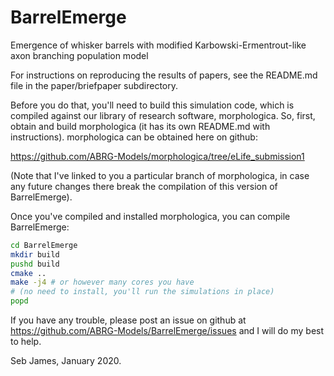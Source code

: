 # BarrelEmerge

Emergence of whisker barrels with modified Karbowski-Ermentrout-like axon branching population model

For instructions on reproducing the results of papers, see the
README.md file in the paper/briefpaper subdirectory.

Before you do that, you'll need to build this simulation code, which
is compiled against our library of research software,
morphologica. So, first, obtain and build morphologica (it has its own
README.md with instructions). morphologica can be obtained here on
github:

https://github.com/ABRG-Models/morphologica/tree/eLife_submission1

(Note that I've linked to you a particular branch of morphologica, in
case any future changes there break the compilation of this version of
BarrelEmerge).

Once you've compiled and installed morphologica, you can compile BarrelEmerge:

```bash
cd BarrelEmerge
mkdir build
pushd build
cmake ..
make -j4 # or however many cores you have
# (no need to install, you'll run the simulations in place)
popd
```

If you have any trouble, please post an issue on github at
https://github.com/ABRG-Models/BarrelEmerge/issues and I will do my
best to help.

Seb James, January 2020.
